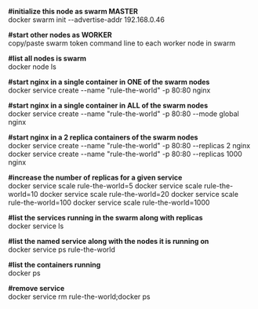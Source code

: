 <b>#initialize this node as swarm MASTER</b><br>
docker swarm init --advertise-addr 192.168.0.46

<b>#start other nodes as WORKER</b><br>
copy/paste swarm token command line to each worker node in swarm

<b>#list all nodes is swarm</b><br>
docker node ls

<b>#start nginx in a single container in ONE of the swarm nodes</b><br>
docker service create --name "rule-the-world" -p 80:80 nginx

<b>#start nginx in a single container in ALL of the swarm nodes</b><br>
docker service create --name "rule-the-world" -p 80:80 --mode global nginx

<b>#start nginx in a 2 replica containers of the swarm nodes</b><br>
docker service create --name "rule-the-world" -p 80:80 --replicas 2 nginx
docker service create --name "rule-the-world" -p 80:80 --replicas 1000 nginx

<b>#increase the number of replicas for a given service</b><br>
docker service scale rule-the-world=5
docker service scale rule-the-world=10
docker service scale rule-the-world=20
docker service scale rule-the-world=100
docker service scale rule-the-world=1000

<b>#list the services running in the swarm along with replicas</b><br>
docker service ls

<b>#list the named service along with the nodes it is running on</b><br>
docker service ps rule-the-world

<b>#list the containers running</b><br>
docker ps

<b>#remove service</b><br>
docker service rm rule-the-world;docker ps



